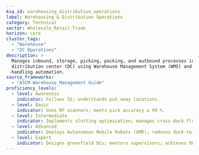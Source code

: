 ```yaml
---
ksa_id: warehousing_distribution_operations
label: Warehousing & Distribution Operations
category: Technical
sector: Wholesale_Retail_Trade
horizon: core
cluster_tags:
  - "Warehouse"
  - "DC Operations"
description: >
  Manages inbound, storage, picking, packing, and outbound processes in a
  distribution center (DC) using Warehouse Management System (WMS) and material
 -handling automation.
source_frameworks:
  - "ASCM Warehouse Management Guide"
proficiency_levels:
  - level: Awareness
    indicator: Follows 5S; understands put-away locations.
  - level: Basic
    indicator: Uses RF scanners; meets pick accuracy ≥ 99 %.
  - level: Intermediate
    indicator: Implements slotting optimization; manages cross-dock flow.
  - level: Advanced
    indicator: Deploys Autonomous Mobile Robots (AMR); reduces dock-to-stock to < 4 hours.
  - level: Expert
    indicator: Designs greenfield DCs; mentors supervisors; achieves 98 % OTIF with cost per order ≤$3.
---
```


